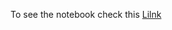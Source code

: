 To see the notebook check this [Lilnk](https://nbviewer.org/github/benitomartin/mlops-music-clustering/blob/main/notebooks/EDA_and_Modelling.ipynb)
